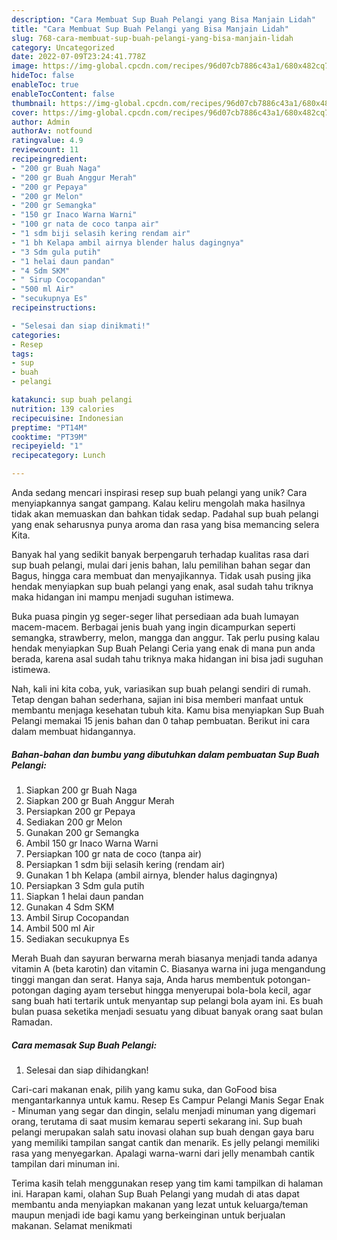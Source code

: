 ```yaml
---
description: "Cara Membuat Sup Buah Pelangi yang Bisa Manjain Lidah"
title: "Cara Membuat Sup Buah Pelangi yang Bisa Manjain Lidah"
slug: 768-cara-membuat-sup-buah-pelangi-yang-bisa-manjain-lidah
category: Uncategorized
date: 2022-07-09T23:24:41.778Z
image: https://img-global.cpcdn.com/recipes/96d07cb7886c43a1/680x482cq70/sup-buah-pelangi-foto-resep-utama.jpg
hideToc: false
enableToc: true
enableTocContent: false
thumbnail: https://img-global.cpcdn.com/recipes/96d07cb7886c43a1/680x482cq70/sup-buah-pelangi-foto-resep-utama.jpg
cover: https://img-global.cpcdn.com/recipes/96d07cb7886c43a1/680x482cq70/sup-buah-pelangi-foto-resep-utama.jpg
author: Admin
authorAv: notfound
ratingvalue: 4.9
reviewcount: 11
recipeingredient:
- "200 gr Buah Naga"
- "200 gr Buah Anggur Merah"
- "200 gr Pepaya"
- "200 gr Melon"
- "200 gr Semangka"
- "150 gr Inaco Warna Warni"
- "100 gr nata de coco tanpa air"
- "1 sdm biji selasih kering rendam air"
- "1 bh Kelapa ambil airnya blender halus dagingnya"
- "3 Sdm gula putih"
- "1 helai daun pandan"
- "4 Sdm SKM"
- " Sirup Cocopandan"
- "500 ml Air"
- "secukupnya Es"
recipeinstructions:

- "Selesai dan siap dinikmati!"
categories:
- Resep
tags:
- sup
- buah
- pelangi

katakunci: sup buah pelangi 
nutrition: 139 calories
recipecuisine: Indonesian
preptime: "PT14M"
cooktime: "PT39M"
recipeyield: "1"
recipecategory: Lunch

---
```





Anda sedang mencari inspirasi resep sup buah pelangi yang unik? Cara menyiapkannya sangat gampang. Kalau keliru mengolah maka hasilnya tidak akan memuaskan dan bahkan tidak sedap. Padahal sup buah pelangi yang enak seharusnya punya aroma dan rasa yang bisa memancing selera Kita.





Banyak hal yang sedikit banyak berpengaruh terhadap kualitas rasa dari sup buah pelangi, mulai dari jenis bahan, lalu pemilihan bahan segar dan Bagus, hingga cara membuat dan menyajikannya. Tidak usah pusing jika hendak menyiapkan sup buah pelangi yang enak,      asal sudah tahu triknya maka hidangan ini mampu menjadi suguhan istimewa.














Buka puasa pingin yg seger-seger lihat persediaan ada buah lumayan macem-macem. Berbagai jenis buah yang ingin dicampurkan seperti semangka, strawberry, melon, mangga dan anggur. Tak perlu pusing kalau hendak menyiapkan Sup Buah Pelangi Ceria yang enak di mana pun anda berada, karena asal sudah tahu triknya maka hidangan ini bisa jadi suguhan istimewa.






Nah, kali ini kita coba, yuk, variasikan sup buah pelangi sendiri di rumah. Tetap dengan bahan sederhana, sajian ini bisa memberi manfaat untuk membantu menjaga kesehatan tubuh kita. Kamu bisa menyiapkan Sup Buah Pelangi memakai 15 jenis bahan dan 0 tahap pembuatan. Berikut ini cara dalam membuat hidangannya.

<!--inarticleads1-->

##### Bahan-bahan dan bumbu yang dibutuhkan dalam pembuatan Sup Buah Pelangi:

1. Siapkan 200 gr Buah Naga
1. Siapkan 200 gr Buah Anggur Merah
1. Persiapkan 200 gr Pepaya
1. Sediakan 200 gr Melon
1. Gunakan 200 gr Semangka
1. Ambil 150 gr Inaco Warna Warni
1. Persiapkan 100 gr nata de coco (tanpa air)
1. Persiapkan 1 sdm biji selasih kering (rendam air)
1. Gunakan 1 bh Kelapa (ambil airnya, blender halus dagingnya)
1. Persiapkan 3 Sdm gula putih
1. Siapkan 1 helai daun pandan
1. Gunakan 4 Sdm SKM
1. Ambil  Sirup Cocopandan
1. Ambil 500 ml Air
1. Sediakan secukupnya Es


Merah Buah dan sayuran berwarna merah biasanya menjadi tanda adanya vitamin A (beta karotin) dan vitamin C. Biasanya warna ini juga mengandung tinggi mangan dan serat. Hanya saja, Anda harus membentuk potongan-potongan daging ayam tersebut hingga menyerupai bola-bola kecil, agar sang buah hati tertarik untuk menyantap sup pelangi bola ayam ini. Es buah bulan puasa seketika menjadi sesuatu yang dibuat banyak orang saat bulan Ramadan. 

<!--inarticleads2-->

##### Cara memasak Sup Buah Pelangi:


1. Selesai dan siap dihidangkan!

Cari-cari makanan enak, pilih yang kamu suka, dan GoFood bisa mengantarkannya untuk kamu. Resep Es Campur Pelangi Manis Segar Enak - Minuman yang segar dan dingin, selalu menjadi minuman yang digemari orang, terutama di saat musim kemarau seperti sekarang ini. Sup buah pelangi merupakan salah satu inovasi olahan sup buah dengan gaya baru yang memiliki tampilan sangat cantik dan menarik. Es jelly pelangi memiliki rasa yang menyegarkan. Apalagi warna-warni dari jelly menambah cantik tampilan dari minuman ini. 

Terima kasih telah menggunakan resep yang tim kami tampilkan di halaman ini. Harapan kami, olahan Sup Buah Pelangi yang mudah di atas dapat membantu anda menyiapkan makanan yang lezat untuk keluarga/teman maupun menjadi ide bagi kamu yang berkeinginan untuk berjualan makanan. Selamat menikmati
